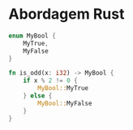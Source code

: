 # Abordagem Rust

```rust
enum MyBool {
    MyTrue,
    MyFalse
}

fn is_odd(x: i32) -> MyBool {
    if x % 2 != 0 {
        MyBool::MyTrue
    } else {
        MyBool::MyFalse
    }
}
```
